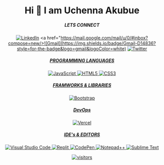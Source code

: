 <div align="center">


# Hi 👋 I am Uchenna Akubue


##### LETS CONNECT
  <a href="https://www.linkedin.com/in/uche-akubue-490921120/">![LinkedIn](https://img.shields.io/badge/linkedin-%230077B5.svg?style=for-the-badge&logo=linkedin&logoColor=white)</a>
<a href="https://mail.google.com/mail/u/0/#inbox?compose=new/>![Gmail](https://img.shields.io/badge/Gmail-D14836?style=for-the-badge&logo=gmail&logoColor=white)
<a href="https://twitter.com/holmesakubue/">![Twitter](https://img.shields.io/badge/Twitter-%231DA1F2.svg?style=for-the-badge&logo=Twitter&logoColor=white)


##### PROGRAMMING LANGUAGES
![JavaScript](https://img.shields.io/badge/javascript-%23323330.svg?style=for-the-badge&logo=javascript&logoColor=%23F7DF1E)
![HTML5](https://img.shields.io/badge/html5-%23E34F26.svg?style=for-the-badge&logo=html5&logoColor=white)
![CSS3](https://img.shields.io/badge/css3-%231572B6.svg?style=for-the-badge&logo=css3&logoColor=white)


##### FRAMWORKS & LIBRARIES
![Bootstrap](https://img.shields.io/badge/bootstrap-%23563D7C.svg?style=for-the-badge&logo=bootstrap&logoColor=white)



##### DevOps
![Vercel](https://img.shields.io/badge/vercel-%23000000.svg?style=for-the-badge&logo=vercel&logoColor=white)

##### IDE's & EDITORS
![Visual Studio Code](https://img.shields.io/badge/Visual%20Studio%20Code-0078d7.svg?style=for-the-badge&logo=visual-studio-code&logoColor=white)
![Replit](https://img.shields.io/badge/Replit-DD1200?style=for-the-badge&logo=Replit&logoColor=white)
![CodePen](https://img.shields.io/badge/CodePen-white?style=for-the-badge&logo=codepen&logoColor=black)
![Notepad++](https://img.shields.io/badge/NetBeansIDE-1B6AC6.svg?style=for-the-badge&logo=apache-netbeans-ide&logoColor=white)
![Sublime Text](https://img.shields.io/badge/sublime_text-%23575757.svg?style=for-the-badge&logo=sublime-text&logoColor=important)



![visitors](https://visitor-badge.glitch.me/badge?page_id=page.id)

</div>

